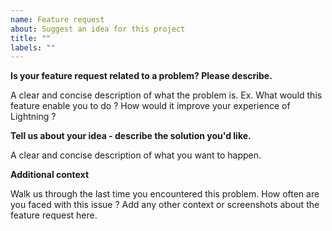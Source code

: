```yaml
---
name: Feature request
about: Suggest an idea for this project
title: ""
labels: ""
---
```


**Is your feature request related to a problem? Please describe.**

A clear and concise description of what the problem is. Ex. What would this
feature enable you to do ? How would it improve your experience of Lightning ?

**Tell us about your idea - describe the solution you'd like.**

A clear and concise description of what you want to happen.

**Additional context**

Walk us through the last time you encountered this problem. How often are you
faced with this issue ? Add any other context or screenshots about the feature
request here.
